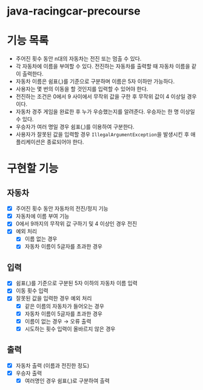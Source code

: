 # java-racingcar-precourse

# 기능 목록

- 주어진 횟수 동안 n대의 자동차는 전진 또는 멈출 수 있다.
- 각 자동차에 이름을 부여할 수 있다. 전진하는 자동차를 출력할 때 자동차 이름을 같이 출력한다.
- 자동차 이름은 쉼표(,)를 기준으로 구분하며 이름은 5자 이하만 가능하다.
- 사용자는 몇 번의 이동을 할 것인지를 입력할 수 있어야 한다.
- 전진하는 조건은 0에서 9 사이에서 무작위 값을 구한 후 무작위 값이 4 이상일 경우이다.
- 자동차 경주 게임을 완료한 후 누가 우승했는지를 알려준다. 우승자는 한 명 이상일 수 있다.
- 우승자가 여러 명일 경우 쉼표(,)를 이용하여 구분한다.
- 사용자가 잘못된 값을 입력할 경우 `IllegalArgumentException`을 발생시킨 후 애플리케이션은 종료되어야 한다.

# 구현할 기능

## 자동차

- [x]  주어진 횟수 동안 자동차의 전진/정지 기능
- [x]  자동차에 이름 부여 기능
- [x]  0에서 9까지의 무작위 값 구하기 및 4 이상인 경우 전진
- [x]  예외 처리
    - [x]  이름 없는 경우
    - [x]  자동차 이름이 5글자를 초과한 경우

## 입력

- [x]  쉼표(,)를 기준으로 구분된 5자 이하의 자동차 이름 입력
- [x]  이동 횟수 입력
- [x]  잘못된 값을 입력한 경우 예외 처리
    - [x]  같은 이름의 자동차가 들어오는 경우
    - [x]  자동차 이름이 5글자를 초과한 경우
    - [x]  이름이 없는 경우 → 오류 출력
    - [x]  시도하는 횟수 입력이 올바르지 않은 경우

## 출력

- [x]  자동차 출력 (이름과 전진한 정도)
- [x]  우승자 출력
    - [x]  여러명인 경우 쉼표(,)로 구분하여 출력